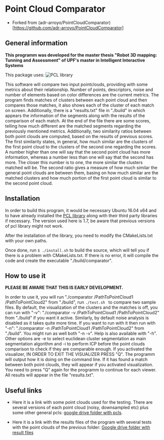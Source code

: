 # Point Cloud Comparator

* Forked from (adr-arroyo/PointCloudComparator)[https://github.com/adr-arroyo/PointCloudComparator]

## General information

**This programm was developed for the master thesis "Robot 3D mapping: Tunning and Assessment" of UPF's master in Intelligent Interactive Systems**

This package uses:
![PCL library](https://lh5.googleusercontent.com/SeboSH_4TVMvYHOFCWgA-Sjb7PtA-1GoIn4yqicbeDSfR_rGKdTEwGXN7XhBr2EEBJPaTc5DW_Ma7LFbbsBwDO8TqhM2X95hU9Kd6rv7FA-ZkcnUjWQ)

This software will compare two input pointclouds, providing with some metrics about their relationship. Number of points, descriptors, noise and number of elements based on color differences are the current metrics.
The program finds matches of clusters between each point cloud and then compares those matches, it also shows each of the cluster of each match on screen. Additionally, there is a "results.txt" file in "./build" in which appears the information of the segments along with the results of the comparison of each match. At the end of the file there are some scores, telling how much different are the matched segments regarding the previously mentioned metrics. Additionally, two similarity ratios between both point clouds are computed, based on the results of previous scores. The first similarity states, in general, how much similar are the clusters of the first point cloud to the clusters of the second one regarding the scores. A number higher than one will say that the second point cloud has more information, whereas a number less than one will say that the second has more. The closer this number is to one, the more similar the clusters matched will be. The second ratio gives a measure of how much similar the general point clouds are between them, basing on how much similar are the matched clusters and how much portion of the first point cloud is similar to the second point cloud.



## Installation

In order to build this program, it would be necessary Ubuntu 16.04 x64 and to have already installed the [PCL library](http://pointclouds.org/) along with their third party libraries if necessary. The version used here is 1.7, be aware that previous versions of pcl library might not work.

After the installation of the library, you need to modify the CMakeLists.txt with your own paths.

Once done, run `$ ./install.sh` to build the source, which will tell you if there is a problem with CMakeLists.txt. If there is no error, it will compile the code and create the executable "./build/comparator".

## How to use it

**PLEASE BE AWARE THAT THIS IS EARLY DEVELOPMENT.**

In order to use it, you will run "./comparator /PathToPointCloud1 /PathToPointCloud2" from "./build", run `./test.sh ` to compare two sample files. By default, the visualization of the clusters and the matches is off, you can run with "-v": "./comparator -v /PathToPointCloud1 /PathToPointCloud2" from "./build" if you want it active. Similarly, by default noise analysis is disabled as it takes quite more time. If you want to run with it then run with "-n": "./comparator -n /PathToPointCloud1 /PathToPointCloud2" from "./build". You might run as well both "-n -v". Help is also available with "-h".
Other options are -e to select euclidean cluster segmentation as main segmentation algorithm and -i to perform ICP before the point clouds comparison to check if they are comparable enough.
If you activated the visualizer, IN ORDER TO EXIT THE VISUALIZER PRESS "Q". The programm will output how it is doing on the command line. If it has found a match between both point clouds, they will appear if you activated visualization. You need to press "Q" again for the programm to continue for each viewer.
All results will appear in the file "results.txt".

## Useful links

* Here it is a link with some point clouds used for the testing. There are several versions of each point cloud (noisy, downsampled etc) plus some other general pcls: [google drive folder with pcls](https://drive.google.com/drive/folders/0B6gsiJNJoEJ6UTdLZWZzZ3Z1X3M?usp=sharing).

* Here it is a link with the results files of the program with several tests with the point clouds of the previous folder: [Google drive folder with result files](https://drive.google.com/drive/folders/0BzDVfAKVWMsPWGZJREV0d3doX2M?usp=sharing)
